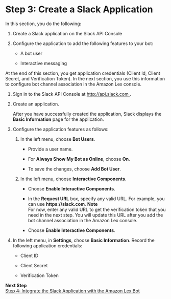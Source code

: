 # Step 3: Create a Slack Application<a name="slack-bot-assoc-create-app"></a>

In this section, you do the following:

1. Create a Slack application on the Slack API Console 

1. Configure the application to add the following features to your bot:

   + A bot user

   + Interactive messaging 

At the end of this section, you get application credentials \(Client Id, Client Secret, and Verification Token\)\. In the next section, you use this information to configure bot channel association in the Amazon Lex console\.

1. Sign in to the Slack API Console at [http://api\.slack\.com ](http://api.slack.com)\.

1. Create an application\. 

   After you have successfully created the application, Slack displays the **Basic Information** page for the application\. 

1. Configure the application features as follows:

   1. In the left menu, choose **Bot Users**\.

      + Provide a user name\. 

      + For **Always Show My Bot as Online**, choose **On**\. 

      + To save the changes, choose **Add Bot User**\.

   1. In the left menu, choose **Interactive Components**\.

      + Choose **Enable Interactive Components**\.

      + In the **Request URL** box, specify any valid URL\. For example, you can use **https://slack\.com**\.
**Note**  
For now, enter any valid URL to get the verification token that you need in the next step\. You will update this URL after you add the bot channel association in the Amazon Lex console\. 

      + Choose **Enable Interactive Components**\.

1. In the left menu, in **Settings**, choose **Basic Information**\. Record the following application credentials:

   + Client ID 

   + Client Secret

   + Verification Token 

**Next Step**  
[Step 4: Integrate the Slack Application with the Amazon Lex Bot](slack-bot-assoc-create-assoc.md)